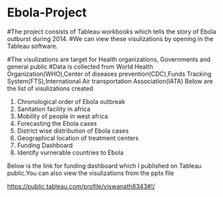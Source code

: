 # Ebola-Project
#The project consists of Tableau workbooks which tells the story of Ebola outburst during 2014.
#We can view these visulizations by opening in the Tableau software.

#The visulizations are target for Health organizations, Governments and general public
#Data is collected from World Health Organization(WHO),Center of diseases prevention(CDC),Funds Tracking System(FTS),International Air transportation Association(IATA)
Below are the list of visulizations created
1. Chronological order of Ebola outbreak
2. Sanitation facility in africa
3. Mobility of people in west africa
4. Forecasting the Ebola cases
5. District wise distribution of Ebola cases
6. Geographical location of treatment centers
7. Funding Dashboard
8. Identify vurnerable countries to Ebola

Below is the link for funding dashboard which I published on Tableau public.You can also view the visulizations from the pptx file

https://public.tableau.com/profile/viswanath8343#!/
